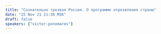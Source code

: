```yaml
---
title: "Сознательно трезвая Россия. О программе отрезвления страны"
date: "25 Nov 21 21:30 MSK"
draft: false
speakers: ["victor-ponomarev"]
---
```

